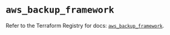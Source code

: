 # `aws_backup_framework`

Refer to the Terraform Registry for docs: [`aws_backup_framework`](https://registry.terraform.io/providers/hashicorp/aws/5.65.0/docs/resources/backup_framework).
